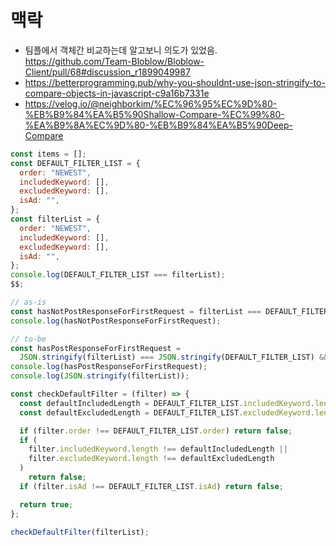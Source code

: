 # 맥락

- 팀플에서 객체간 비교하는데 알고보니 의도가 있었음. https://github.com/Team-Bloblow/Bloblow-Client/pull/68#discussion_r1899049987
- https://betterprogramming.pub/why-you-shouldnt-use-json-stringify-to-compare-objects-in-javascript-c9a16b7331e
- https://velog.io/@neighborkim/%EC%96%95%EC%9D%80-%EB%B9%84%EA%B5%90Shallow-Compare-%EC%99%80-%EA%B9%8A%EC%9D%80-%EB%B9%84%EA%B5%90Deep-Compare

```js
const items = [];
const DEFAULT_FILTER_LIST = {
  order: "NEWEST",
  includedKeyword: [],
  excludedKeyword: [],
  isAd: "",
};
const filterList = {
  order: "NEWEST",
  includedKeyword: [],
  excludedKeyword: [],
  isAd: "",
};
console.log(DEFAULT_FILTER_LIST === filterList);
$$;

// as-is
const hasNotPostResponseForFirstRequest = filterList === DEFAULT_FILTER_LIST && items?.length === 0;
console.log(hasNotPostResponseForFirstRequest);

// to-be
const hasPostResponseForFirstRequest =
  JSON.stringify(filterList) === JSON.stringify(DEFAULT_FILTER_LIST) && items?.length === 0;
console.log(hasPostResponseForFirstRequest);
console.log(JSON.stringify(filterList));

const checkDefaultFilter = (filter) => {
  const defaultIncludedLength = DEFAULT_FILTER_LIST.includedKeyword.length;
  const defaultExcludedLength = DEFAULT_FILTER_LIST.excludedKeyword.length;

  if (filter.order !== DEFAULT_FILTER_LIST.order) return false;
  if (
    filter.includedKeyword.length !== defaultIncludedLength ||
    filter.excludedKeyword.length !== defaultExcludedLength
  )
    return false;
  if (filter.isAd !== DEFAULT_FILTER_LIST.isAd) return false;

  return true;
};

checkDefaultFilter(filterList);
```

